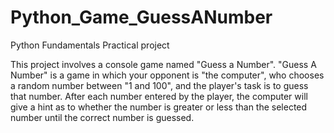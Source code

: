 # Python_Game_GuessANumber
Python Fundamentals Practical project

This project involves a console game named "Guess a Number".
"Guess A Number" is a game in which your opponent is "the computer", who chooses a random number between "1 and 100", and the player's task is to guess that number. After each number entered by the player, the computer will give a hint as to whether the number is greater or less than the selected number until the correct number is guessed.
